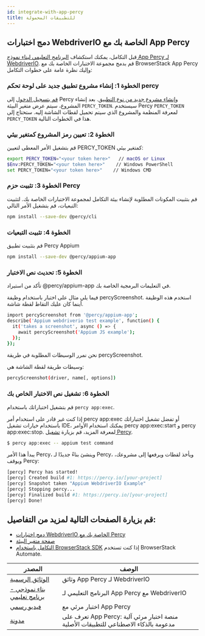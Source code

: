 ```yaml
---
id: integrate-with-app-percy
title: للتطبيقات المحمولة
---
```


## دمج اختبارات WebdriverIO الخاصة بك مع App Percy

قبل التكامل، يمكنك استكشاف [البرنامج التعليمي لبناء نموذج App Percy لـ WebdriverIO](https://www.browserstack.com/docs/app-percy/sample-build/webdriverio-javascript/?utm_source=webdriverio&utm_medium=partnered&utm_campaign=documentation).
قم بدمج مجموعة الاختبارات الخاصة بك مع BrowserStack App Percy وإليك نظرة عامة على خطوات التكامل:

### الخطوة 1: إنشاء مشروع تطبيق جديد على لوحة تحكم percy

[قم بتسجيل الدخول](https://percy.io/signup/?utm_source=webdriverio&utm_medium=partnered&utm_campaign=documentation) إلى Percy و[إنشاء مشروع جديد من نوع التطبيق](https://www.browserstack.com/docs/app-percy/get-started/create-project/?utm_source=webdriverio&utm_medium=partnered&utm_campaign=documentation). بعد إنشاء المشروع، سيتم عرض متغير البيئة `PERCY_TOKEN`. سيستخدم Percy `PERCY_TOKEN` لمعرفة المنظمة والمشروع الذي سيتم تحميل لقطات الشاشة إليه. ستحتاج إلى `PERCY_TOKEN` هذا في الخطوات التالية.

### الخطوة 2: تعيين رمز المشروع كمتغير بيئي

قم بتشغيل الأمر المعطى لتعيين PERCY_TOKEN كمتغير بيئي:

```sh
export PERCY_TOKEN="<your token here>"   // macOS or Linux
$Env:PERCY_TOKEN="<your token here>"    // Windows PowerShell
set PERCY_TOKEN="<your token here>"    // Windows CMD
```

### الخطوة 3: تثبيت حزم Percy

قم بتثبيت المكونات المطلوبة لإنشاء بيئة التكامل لمجموعة الاختبارات الخاصة بك.
لتثبيت التبعيات، قم بتشغيل الأمر التالي:

```sh
npm install --save-dev @percy/cli
```

### الخطوة 4: تثبيت التبعيات

قم بتثبيت تطبيق Percy Appium

```sh
npm install --save-dev @percy/appium-app
```

### الخطوة 5: تحديث نص الاختبار
تأكد من استيراد @percy/appium-app في التعليمات البرمجية الخاصة بك.

فيما يلي مثال على اختبار باستخدام وظيفة percyScreenshot. استخدم هذه الوظيفة أينما كان عليك التقاط لقطة شاشة.

```sh
import percyScreenshot from '@percy/appium-app';
describe('Appium webdriverio test example', function() {
  it('takes a screenshot', async () => {
    await percyScreenshot('Appium JS example');
  });
});
```
نحن نمرر الوسيطات المطلوبة في طريقة percyScreenshot.

وسيطات طريقة لقطة الشاشة هي:

```sh
percyScreenshot(driver, name[, options])
```
### الخطوة 6: تشغيل نص الاختبار الخاص بك

قم بتشغيل اختباراتك باستخدام `percy app:exec`.

إذا كنت غير قادر على استخدام أمر percy app:exec أو تفضل تشغيل اختباراتك باستخدام خيارات تشغيل IDE، يمكنك استخدام الأوامر percy app:exec:start و percy app:exec:stop. لمعرفة المزيد، قم بزيارة [تشغيل Percy](https://www.browserstack.com/docs/app-percy/references/commands/?utm_source=webdriverio&utm_medium=partnered&utm_campaign=documentation).

```sh
$ percy app:exec -- appium test command
```
يبدأ هذا الأمر Percy، وينشئ بناءً جديدًا لـ Percy، ويأخذ لقطات ويرفعها إلى مشروعك، ويوقف Percy:


```sh
[percy] Percy has started!
[percy] Created build #1: https://percy.io/[your-project]
[percy] Snapshot taken "Appium WebdriverIO Example"
[percy] Stopping percy...
[percy] Finalized build #1: https://percy.io/[your-project]
[percy] Done!
```

## قم بزيارة الصفحات التالية لمزيد من التفاصيل:
- [دمج اختبارات WebdriverIO الخاصة بك مع Percy](https://www.browserstack.com/docs/app-percy/integrate/webdriverio-javascript/?utm_source=webdriverio&utm_medium=partnered&utm_campaign=documentation)
- [صفحة متغير البيئة](https://www.browserstack.com/docs/app-percy/get-started/set-env-var/?utm_source=webdriverio&utm_medium=partnered&utm_campaign=documentation)
- [التكامل باستخدام BrowserStack SDK](https://www.browserstack.com/docs/app-percy/integrate-bstack-sdk/webdriverio/?utm_source=webdriverio&utm_medium=partnered&utm_campaign=documentation) إذا كنت تستخدم BrowserStack Automate.


| المصدر                                                                                                                                                            | الوصف                       |
|---------------------------------------------------------------------------------------------------------------------------------------------------------------------|-----------------------------------|
| [الوثائق الرسمية](https://www.browserstack.com/docs/app-percy/integrate/webdriverio-javascript/?utm_source=webdriverio&utm_medium=partnered&utm_campaign=documentation)             | وثائق App Percy لـ WebdriverIO |
| [بناء نموذجي - برنامج تعليمي](https://www.browserstack.com/docs/app-percy/sample-build/webdriverio-javascript/?utm_source=webdriverio&utm_medium=partnered&utm_campaign=documentation) | البرنامج التعليمي لـ App Percy مع WebdriverIO      |
| [فيديو رسمي](https://youtu.be/a4I_RGFdwvc/?utm_source=webdriverio&utm_medium=partnered&utm_campaign=documentation)                                              | اختبار مرئي مع App Percy         |
| [مدونة](https://www.browserstack.com/blog/product-launch-app-percy/?utm_source=webdriverio&utm_medium=partnered&utm_campaign=documentation)                    | تعرف على App Percy: منصة اختبار مرئي آلية مدعومة بالذكاء الاصطناعي للتطبيقات الأصلية    |